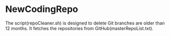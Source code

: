 # NewCodingRepo
The script(repoCleaner.sh) is designed to delete Git branches are older than 12 months. It fetches the repositories from GitHub(masterRepoList.txt).
